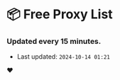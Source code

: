 # :package: Free Proxy List
### Updated every 15 minutes.

- Last updated: `2024-10-14 01:21`

:heart:
